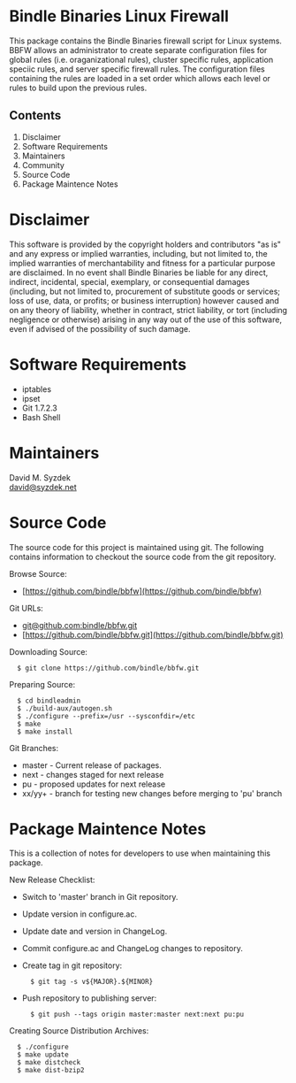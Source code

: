 
Bindle Binaries Linux Firewall
===========================

This package contains the Bindle Binaries firewall script for Linux 
systems. BBFW allows an administrator to create separate configuration
files for  global rules (i.e. oraganizational rules), cluster specific
rules, application speciic rules, and server specific firewall rules.
The configuration files containing the rules are loaded in a set order 
which allows each level or rules to build upon the previous rules. 


Contents
--------

   1. Disclaimer
   2. Software Requirements
   4. Maintainers
   5. Community
   6. Source Code
   7. Package Maintence Notes


Disclaimer
==========

   This software is provided by the copyright holders and contributors "as
   is" and any express or implied warranties, including, but not limited to,
   the implied warranties of merchantability and fitness for a particular
   purpose are disclaimed. In no event shall Bindle Binaries be liable for
   any direct, indirect, incidental, special, exemplary, or consequential
   damages (including, but not limited to, procurement of substitute goods or
   services; loss of use, data, or profits; or business interruption) however
   caused and on any theory of liability, whether in contract, strict
   liability, or tort (including negligence or otherwise) arising in any way
   out of the use of this software, even if advised of the possibility of
   such damage.


Software Requirements
=====================

   * iptables
   * ipset
   * Git 1.7.2.3
   * Bash Shell


Maintainers
===========

   David M. Syzdek  
   david@syzdek.net  


Source Code
===========

The source code for this project is maintained using git.  The following
contains information to checkout the source code from the git repository.

Browse Source:

   * [https://github.com/bindle/bbfw](https://github.com/bindle/bbfw)

Git URLs:

   * [git@github.com:bindle/bbfw.git](git@github.com:bindle/bbfw.git)
   * [https://github.com/bindle/bbfw.git](https://github.com/bindle/bbfw.git)

Downloading Source:

      $ git clone https://github.com/bindle/bbfw.git

Preparing Source:

      $ cd bindleadmin
      $ ./build-aux/autogen.sh
      $ ./configure --prefix=/usr --sysconfdir=/etc
      $ make
      $ make install

Git Branches:

   - master - Current release of packages.
   - next   - changes staged for next release
   - pu     - proposed updates for next release
   - xx/yy+ - branch for testing new changes before merging to 'pu' branch


Package Maintence Notes
=======================

This is a collection of notes for developers to use when maintaining this package.

New Release Checklist:

   - Switch to 'master' branch in Git repository.
   - Update version in configure.ac.
   - Update date and version in ChangeLog.
   - Commit configure.ac and ChangeLog changes to repository.
   - Create tag in git repository:

           $ git tag -s v${MAJOR}.${MINOR}

   - Push repository to publishing server:

           $ git push --tags origin master:master next:next pu:pu

Creating Source Distribution Archives:

      $ ./configure
      $ make update
      $ make distcheck
      $ make dist-bzip2


